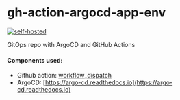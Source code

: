 # gh-action-argocd-app-env

[![self-hosted](https://github.com/drdkadtr/gh-action-argocd-app-env/actions/workflows/self-hosted.yml/badge.svg?branch=main&event=workflow_dispatch)](https://github.com/drdkadtr/gh-action-argocd-app-env/actions/workflows/self-hosted.yml)

GitOps repo with ArgoCD and GitHub Actions

#### Components used:

* Github action: [workflow_dispatch](https://docs.github.com/en/actions/learn-github-actions/events-that-trigger-workflows#workflow_dispatch)
* ArgoCD: [https://argo-cd.readthedocs.io](https://argo-cd.readthedocs.io)
